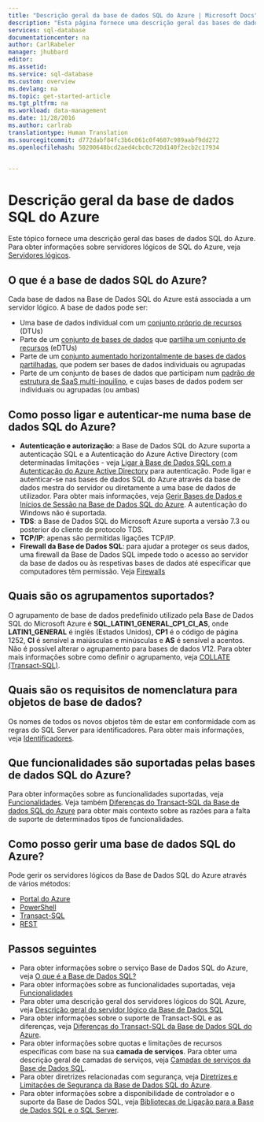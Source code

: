 ```yaml
---
title: "Descrição geral da base de dados SQL do Azure | Microsoft Docs"
description: "Esta página fornece uma descrição geral das bases de dados SQL do Azure."
services: sql-database
documentationcenter: na
author: CarlRabeler
manager: jhubbard
editor: 
ms.assetid: 
ms.service: sql-database
ms.custom: overview
ms.devlang: na
ms.topic: get-started-article
ms.tgt_pltfrm: na
ms.workload: data-management
ms.date: 11/28/2016
ms.author: carlrab
translationtype: Human Translation
ms.sourcegitcommit: d772dabf84fc3b6c061c0f4607c989aabf9dd272
ms.openlocfilehash: 50200648bcd2aed4cbc0c720d140f2ecb2c17934


---
```

# <a name="azure-sql-database-overview"></a>Descrição geral da base de dados SQL do Azure
Este tópico fornece uma descrição geral das bases de dados SQL do Azure. Para obter informações sobre servidores lógicos de SQL do Azure, veja [Servidores lógicos](sql-database-server-overview.md).

## <a name="what-is-azure-sql-database"></a>O que é a base de dados SQL do Azure?
Cada base de dados na Base de Dados SQL do Azure está associada a um servidor lógico. A base de dados pode ser:

- Uma base de dados individual com um [conjunto próprio de recursos](sql-database-what-is-a-dtu.md#what-are-database-transaction-units-dtus) (DTUs)
- Parte de um [conjunto de bases de dados](sql-database-elastic-pool.md) que [partilha um conjunto de recursos](sql-database-what-is-a-dtu.md#what-are-elastic-database-transaction-units-edtus) (eDTUs)
- Parte de um [conjunto aumentado horizontalmente de bases de dados partilhadas](sql-database-elastic-scale-introduction.md#horizontal-and-vertical-scaling), que podem ser bases de dados individuais ou agrupadas
- Parte de um conjunto de bases de dados que participam num [padrão de estrutura de SaaS multi-inquilino](sql-database-design-patterns-multi-tenancy-saas-applications.md), e cujas bases de dados podem ser individuais ou agrupadas (ou ambas) 

## <a name="how-do-i-connect-and-authenticate-to-an-azure-sql-database"></a>Como posso ligar e autenticar-me numa base de dados SQL do Azure?

- **Autenticação e autorização**: a Base de Dados SQL do Azure suporta a autenticação SQL e a Autenticação do Azure Active Directory (com determinadas limitações - veja [Ligar à Base de Dados SQL com a Autenticação do Azure Active Directory](sql-database-aad-authentication.md) para autenticação. Pode ligar e autenticar-se nas bases de dados SQL do Azure através da base de dados mestra do servidor ou diretamente a uma base de dados de utilizador. Para obter mais informações, veja [Gerir Bases de Dados e Inícios de Sessão na Base de Dados SQL do Azure](sql-database-manage-logins.md). A autenticação do Windows não é suportada. 
- **TDS**: a Base de Dados SQL do Microsoft Azure suporta a versão 7.3 ou posterior do cliente de protocolo TDS.
- **TCP/IP**: apenas são permitidas ligações TCP/IP.
- **Firewall da Base de Dados SQL**: para ajudar a proteger os seus dados, uma firewall da Base de Dados SQL impede todo o acesso ao servidor da base de dados ou às respetivas bases de dados até especificar que computadores têm permissão. Veja [Firewalls](sql-database-firewall-configure.md)

## <a name="what-collations-are-supported"></a>Quais são os agrupamentos suportados?
O agrupamento de base de dados predefinido utilizado pela Base de Dados SQL do Microsoft Azure é **SQL_LATIN1_GENERAL_CP1_CI_AS**, onde **LATIN1_GENERAL** é inglês (Estados Unidos), **CP1** é o código de página 1252, **CI** é sensível a maiúsculas e minúsculas e **AS** é sensível a acentos. Não é possível alterar o agrupamento para bases de dados V12. Para obter mais informações sobre como definir o agrupamento, veja [COLLATE (Transact-SQL)](https://msdn.microsoft.com/library/ms184391.aspx).

## <a name="what-are-the-naming-requirements-for-database-objects"></a>Quais são os requisitos de nomenclatura para objetos de base de dados?

Os nomes de todos os novos objetos têm de estar em conformidade com as regras do SQL Server para identificadores. Para obter mais informações, veja [Identificadores](https://msdn.microsoft.com/library/ms175874.aspx).

## <a name="what-features-are-supported-by-azure-sql-databases"></a>Que funcionalidades são suportadas pelas bases de dados SQL do Azure?

Para obter informações sobre as funcionalidades suportadas, veja [Funcionalidades](sql-database-features.md). Veja também [Diferenças do Transact-SQL da Base de dados SQL do Azure](sql-database-transact-sql-information.md) para obter mais contexto sobre as razões para a falta de suporte de determinados tipos de funcionalidades.

## <a name="how-do-i-manage-an-azure-sql-database"></a>Como posso gerir uma base de dados SQL do Azure?

Pode gerir os servidores lógicos da Base de Dados SQL do Azure através de vários métodos:
- [Portal do Azure](sql-database-manage-portal.md)
- [PowerShell](sql-database-manage-powershell.md)
- [Transact-SQL](sql-database-manage-azure-ssms.md)
- [REST](/rest/api/sql/)

## <a name="next-steps"></a>Passos seguintes

- Para obter informações sobre o serviço Base de Dados SQL do Azure, veja [O que é a Base de Dados SQL?](sql-database-technical-overview.md)
- Para obter informações sobre as funcionalidades suportadas, veja [Funcionalidades](sql-database-features.md)
- Para obter uma descrição geral dos servidores lógicos do SQL Azure, veja [Descrição geral do servidor lógico da Base de Dados SQL](sql-database-server-overview.md)
- Para obter informações sobre o suporte de Transact-SQL e as diferenças, veja [Diferenças do Transact-SQL da Base de Dados SQL do Azure](sql-database-transact-sql-information.md).
- Para obter informações sobre quotas e limitações de recursos específicas com base na sua **camada de serviços**. Para obter uma descrição geral de camadas de serviços, veja [Camadas de serviços da Base de Dados SQL](sql-database-service-tiers.md).
- Para obter diretrizes relacionadas com segurança, veja [Diretrizes e Limitações de Segurança da Base de Dados SQL do Azure](sql-database-security-guidelines.md).
- Para obter informações sobre a disponibilidade de controlador e o suporte da Base de Dados SQL, veja [Bibliotecas de Ligação para a Base de Dados SQL e o SQL Server](sql-database-libraries.md).




<!--HONumber=Dec16_HO1-->



